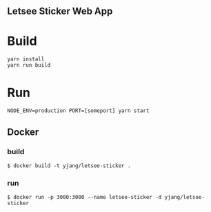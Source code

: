 Letsee Sticker Web App
----

# Build
```
yarn install
yarn run build
```

# Run
```
NODE_ENV=production PORT=[someport] yarn start
```

## Docker

### build
```
$ docker build -t yjang/letsee-sticker .
```

### run
```
$ docker run -p 3000:3000 --name letsee-sticker -d yjang/letsee-sticker
```
